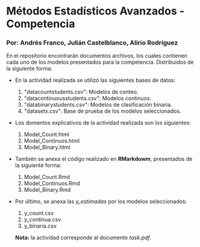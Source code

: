 # Métodos Estadísticos Avanzados - Competencia
### Por: Andrés Franco, Julián Castelblanco, Alirio Rodríguez

En el repositorio encontrarán documentos archivos, los cuales contienen cada uno de los modelos presentados para la competencia.
Distribuidos de la siguiente forma:

- En la actividad realizada se utilizó las siguientes bases de datos:
  1. "datacountstudents.csv": Modelos de conteo. 
  2. "datacontinuousstudents.csv": Modelos continuos.
  3. "databinarystudents.csv": Modelos de clasificación binaria.
  4. "datasetx.csv": Base de prueba de los modelos seleccionados.
  
- Los domentos explicativos de la actividad realizada son los siguientes:
  1. Model_Count.html 
  2. Model_Continuos.html
  3. Model_Binary.html
  
- También se anexa el código realizado en **RMarkdowm**, presentados de la siguiente forma:
  1. Model_Count.Rmd
  2. Model_Continuos.Rmd
  3. Model_Binary.Rmd
  
- Por último, se anexa las *y_estimadas* por los modelos seleccionados:
  1. y_count.csv
  2. y_continua.csv
  3. y_binaria.csv
  
  **Nota:** la actividad corresponde al documento *task.pdf*.
